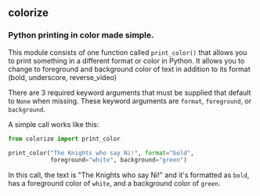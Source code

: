 ## colorize

### Python printing in color made simple.

This module consists of one function called `print_color()` that allows
you to print something in a different format or color in Python.
It allows you to change to foreground and background color of text in addition
to its format (bold, underscore, reverse_video)

There are 3 required keyword arguments that must be supplied that default to
`None` when missing. These keyword arguments are `format`, `foreground`, or
`background`.

A simple call works like this:

```python
from colorize import print_color

print_color("The Knights who say Ni!", format="bold",
            foreground="white", background="green")
```

In this call, the text is "The Knights who say Ni!" and it's formatted as
`bold`, has a foreground color of `white`, and a background color of
`green`.
